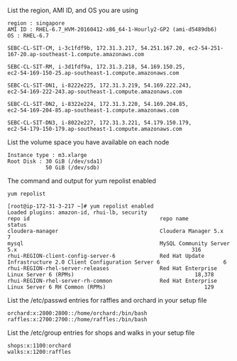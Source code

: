List the region, AMI ID, and OS you are using
```
region : singapore
AMI ID : RHEL-6.7_HVM-20160412-x86_64-1-Hourly2-GP2 (ami-d5489db6)
OS : RHEL-6.7

SEBC-CL-SIT-CM, i-3c1fdf9b, 172.31.3.217, 54.251.167.20, ec2-54-251-167-20.ap-southeast-1.compute.amazonaws.com

SEBC-CL-SIT-RM, i-3d1fdf9a, 172.31.3.218, 54.169.150.25, 
ec2-54-169-150-25.ap-southeast-1.compute.amazonaws.com

SEBC-CL-SIT-DN1, i-8222e225, 172.31.3.219, 54.169.222.243, 
ec2-54-169-222-243.ap-southeast-1.compute.amazonaws.com

SEBC-CL-SIT-DN2, i-8322e224, 172.31.3.220, 54.169.204.85, 
ec2-54-169-204-85.ap-southeast-1.compute.amazonaws.com

SEBC-CL-SIT-DN3, i-8022e227, 172.31.3.221, 54.179.150.179, 
ec2-54-179-150-179.ap-southeast-1.compute.amazonaws.com
```

List the volume space you have available on each node
```
Instance type : m3.xlarge
Root Disk : 30 GiB (/dev/sda1)
			50 GiB (/dev/sdb)
```

The command and output for yum repolist enabled
```
yum repolist

[root@ip-172-31-3-217 ~]# yum repolist enabled
Loaded plugins: amazon-id, rhui-lb, security
repo id                                         repo name                                                                     status
cloudera-manager                                Cloudera Manager 5.x                                                               7
mysql                                           MySQL Community Server 5.x                                                       316
rhui-REGION-client-config-server-6              Red Hat Update Infrastructure 2.0 Client Configuration Server 6                    6
rhui-REGION-rhel-server-releases                Red Hat Enterprise Linux Server 6 (RPMs)                                      18,378
rhui-REGION-rhel-server-rh-common               Red Hat Enterprise Linux Server 6 RH Common (RPMs)                               129
```

List the /etc/passwd entries for raffles and orchard in your setup file
```
orchard:x:2800:2800::/home/orchard:/bin/bash
raffles:x:2700:2700::/home/raffles:/bin/bash
```

List the /etc/group entries for shops and walks in your setup file
```
shops:x:1100:orchard
walks:x:1200:raffles
```
